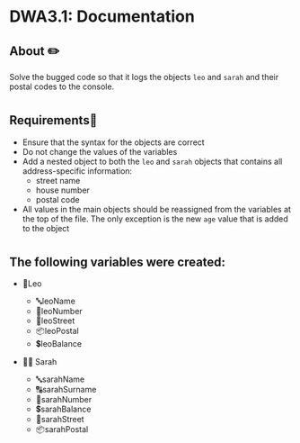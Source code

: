 # DWA3.1: Documentation

## About ✏️
Solve the bugged code so that it logs the objects `leo` and `sarah` and their postal codes to the console.
#

## Requirements📃
- Ensure that the syntax for the objects are correct
- Do not change the values of the variables
- Add a nested object to both the `leo` and  `sarah` objects that contains all address-specific information:
  - street name
  - house number
  - postal code
- All values in the main objects should be reassigned from the variables at the top of the file. The only exception is the new `age` value that is added to the object
#

## The following variables were created:
- 🤵Leo
  - 🔤leoName
  - 🔢leoNumber
  - 🏡leoStreet
  - 📦leoPostal
  - 💲leoBalance


- 👩‍💼 Sarah
  - 🔤sarahName
  - 🔠sarahSurname
  - 🔢sarahNumber
  - 💲sarahBalance
  - 🏡sarahStreet
  - 📦sarahPostal
  
